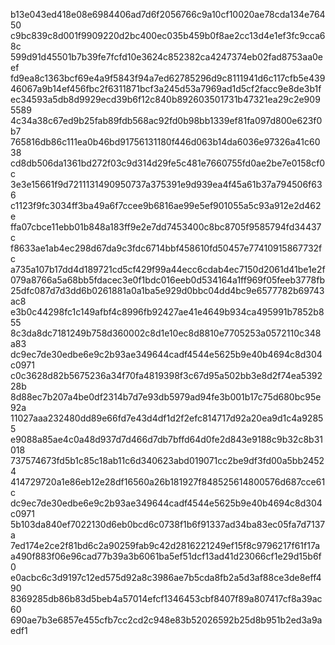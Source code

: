 b13e043ed418e08e6984406ad7d6f2056766c9a10cf10020ae78cda134e76450
c9bc839c8d001f9909220d2bc400ec035b459b0f8ae2cc13d4e1ef3fc9cca68c
599d91d45501b7b39fe7fcfd10e3624c852382ca4247374eb02fad8753aa0eef
fd9ea8c1363bcf69e4a9f5843f94a7ed62785296d9c8111941d6c117cfb5e439
46067a9b14ef456fbc2f6311871bcf3a245d53a7969ad1d5cf2facc9e8de3b1f
ec34593a5db8d9929ecd39b6f12c840b892603501731b47321ea29c2e9095589
4c34a38c67ed9b25fab89fdb568ac92fd0b98bb1339ef81fa097d800e623f0b7
765816db86c111ea0b46bd91756131180f446d063b14da6036e97326a41c6038
cd8db506da1361bd272f03c9d314d29fe5c481e7660755fd0ae2be7e0158cf0c
3e3e15661f9d7211131490950737a375391e9d939ea4f45a61b37a794506f636
c1123f9fc3034ff3ba49a6f7ccee9b6816ae99e5ef901055a5c93a912e2d462e
ffa07cbce11ebb01b848a183ff9e2e7dd7453400c8bc8705f9585794fd34437c
f8633ae1ab4ec298d67da9c3fdc6714bbf458610fd50457e77410915867732fc
a735a107b17dd4d189721cd5cf429f99a44ecc6cdab4ec7150d2061d41be1e2f
079a8766a5a68bb5fdacec3e0f1bdc016eeb0d534164a1ff969f05feeb3778fb
25dfc087d7d3dd6b0261881a0a1ba5e929d0bbc04dd4bc9e6577782b69743ac8
e3b0c44298fc1c149afbf4c8996fb92427ae41e4649b934ca495991b7852b855
8c3da8dc7181249b758d360002c8d1e10ec8d8810e7705253a0572110c348a83
dc9ec7de30edbe6e9c2b93ae349644cadf4544e5625b9e40b4694c8d304c0971
c0c3628d82b5675236a34f70fa4819398f3c67d95a502bb3e8d2f74ea539228b
8d88ec7b207a4be0df2314b7d7e93db5979ad94fe3b001b17c75d680bc95e92a
11027aaa232480dd89e66fd7e43d4df1d2f2efc814717d92a20ea9d1c4a92855
e9088a85ae4c0a48d937d7d466d7db7bffd64d0fe2d843e9188c9b32c8b31018
737574673fd5b1c85c18ab11c6d340623abd019071cc2be9df3fd00a5bb24524
414729720a1e86eb12e28df16560a26b181927f848525614800576d687cce61c
dc9ec7de30edbe6e9c2b93ae349644cadf4544e5625b9e40b4694c8d304c0971
5b103da840ef7022130d6eb0bcd6c0738f1b6f91337ad34ba83ec05fa7d7137a
7ed174e2ce2f81bd6c2a90259fab9c42d2816221249ef15f8c9796217f61f17a
a490f883f06e96cad77b39a3b6061ba5ef51dcf13ad41d23066cf1e29d15b6f0
e0acbc6c3d9197c12ed575d92a8c3986ae7b5cda8fb2a5d3af88ce3de8eff490
8369285db86b83d5beb4a57014efcf1346453cbf8407f89a807417cf8a39ac60
690ae7b3e6857e455cfb7cc2cd2c948e83b52026592b25d8b951b2ed3a9aedf1
